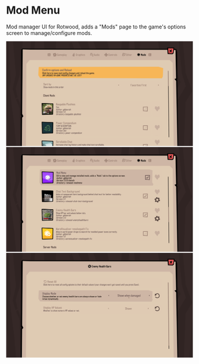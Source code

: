 # Mod Menu

Mod manager UI for Rotwood, adds a "Mods" page to the game's options screen to manage/configure mods.

![](img/modmenu_1.png)
![](img/modmenu_2.png)
![](img/modmenu_3.png)
